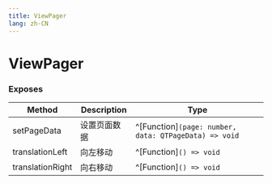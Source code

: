 ```yaml
---
title: ViewPager
lang: zh-CN
---
```


# ViewPager

### Exposes

| Method                       | Description                    | Type                                                                          |
|------------------------------|--------------------------------|-------------------------------------------------------------------------------|
| setPageData                  | 设置页面数据                      | ^[Function]`(page: number, data: QTPageData) => void` |
| translationLeft              | 向左移动                         | ^[Function]`() => void` |
| translationRight              | 向右移动                         | ^[Function]`() => void` |
